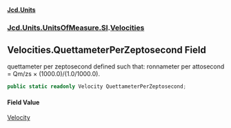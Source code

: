 #### [Jcd.Units](index 'index')
### [Jcd.Units.UnitsOfMeasure.SI](Jcd.Units.UnitsOfMeasure.SI 'Jcd.Units.UnitsOfMeasure.SI').[Velocities](Velocities 'Jcd.Units.UnitsOfMeasure.SI.Velocities')

## Velocities.QuettameterPerZeptosecond Field

quettameter per zeptosecond defined such that: ronnameter per attosecond = Qm/zs × (1000.0)/(1.0/1000.0).

```csharp
public static readonly Velocity QuettameterPerZeptosecond;
```

#### Field Value
[Velocity](Velocity 'Jcd.Units.UnitTypes.Velocity')